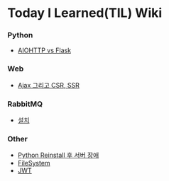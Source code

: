# Today I Learned(TIL) Wiki

### Python
* [AIOHTTP vs Flask](https://github.com/DevDooly/TIL/blob/main/python/AIOHTTP%20vs%20Flask.md)

### Web
* [Ajax 그리고 CSR, SSR](https://github.com/DevDooly/TIL/blob/main/web/Ajax%20%EA%B7%B8%EB%A6%AC%EA%B3%A0%20CSR%2C%20SSR.md)

### RabbitMQ
* [설치](https://github.com/DevDooly/TIL/blob/main/RabbitMQ/%EC%84%A4%EC%B9%98.md)

### Other
* [Python Reinstall 후 서버 장애
](https://github.com/DevDooly/TIL/blob/main/other/Editing%20Python%20Reinstall%20%ED%9B%84%20%EC%84%9C%EB%B2%84%20%EC%9E%A5%EC%95%A0.md)
* [FileSystem](https://github.com/DevDooly/TIL/blob/main/other/FileSystem.md)
* [JWT](https://github.com/DevDooly/TIL/blob/main/other/JWT.md)
